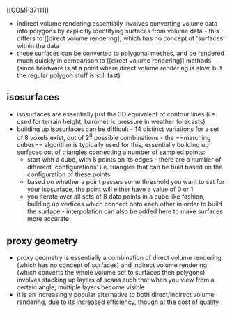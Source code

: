 [[COMP37111]]

- indirect volume rendering essentially involves converting volume data into polygons by explicitly identifying surfaces from volume data - this differs to [[direct volume rendering]] which has no concept of 'surfaces' within the data
- these surfaces can be converted to polygonal meshes, and be rendered much quickly in comparison to [[direct volume rendering]] methods (since hardware is at a point where direct volume rendering is slow, but the regular polygon stuff is still fast)

## isosurfaces
- isosurfaces are essentially just the 3D equivalent of contour lines (i.e. used for terrain height, barometric pressure in weather forecasts)
- building up isosurfaces can be difficult - 14 distinct variations for a set of 8 voxels exist, out of 2$^8$ possible combinations - the ==marching cubes== algorithm is typically used for this, essentially building up surfaces out of triangles connecting a number of sampled points:
	- start with a cube, with 8 points on its edges - there are a number of different 'configurations' i.e. triangles that can be built based on the configuration of these points
	- based on whether a point passes some threshold you want to set for your isosurface, the point will either have a value of 0 or 1
	- you iterate over all sets of 8 data points in a cube like fashion, building up vertices which connect onto each other in order to build the surface - interpolation can also be added here to make surfaces more accurate

## proxy geometry
- proxy geometry is essentially a combination of direct volume rendering (which has no concept of surfaces) and indirect volume rendering (which converts the whole volume set to surfaces then polygons) involves stacking up layers of scans such that when you view from a certain angle, multiple layers become visible
- it is an increasingly popular alternative to both direct/indirect volume rendering, due to its increased efficiency, though at the cost of quality